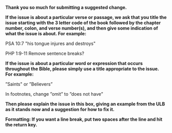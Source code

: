 **Thank you so much for submitting a suggested change.**
 
**If the  issue is about a particular verse  or passage, we ask that you title the issue starting with the 3 letter code of the book followed by the chapter number, colon, and verse number(s), and then give some indication of what the issue is about. For example:**
 
PSA 10:7 "his tongue injures and destroys"

PHP 1:9-11  Remove sentence breaks?
 
**If the issue is about a particular word or expression that occurs throughout the Bible, please simply use a title appropriate to the issue. For example:**
 
”Saints" or ”Believers”

In footnotes, change ”omit” to ”does not have”
 
**Then please explain the issue in this box, giving an example from the ULB as  it stands now and a suggestion for how to fix it.**

**Formatting: If you want a line break, put two spaces after the line and hit the return key.**

